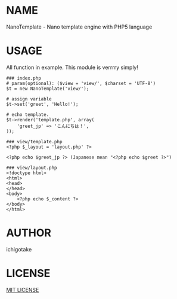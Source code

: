 # NAME

NanoTemplate - Nano template engine with PHP5 language

# USAGE

All function in example. This module is verrrry simply!

    ### index.php
    # param(optional): ($view = 'view/', $charset = 'UTF-8')
    $t = new NanoTemplate('view/');

    # assign variable
    $t->set('greet', 'Hello!');

    # echo template.
    $t->render('template.php', array(
        'greet_jp' => 'こんにちは！',
    ));

    ### view/template.php
    <?php $_layout = 'layout.php' ?>
    
    <?php echo $greet_jp ?> (Japanese mean "<?php echo $greet ?>")

    ### view/layout.php
    <!doctype html>
    <html>
    <head>
    </head>
    <body>
        <?php echo $_content ?>
    </body>
    </html>

# AUTHOR

ichigotake

# LICENSE

[MIT LICENSE](http://opensource.org/licenses/MIT)

